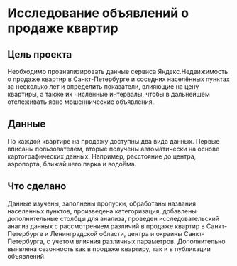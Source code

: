 # Исследование объявлений о продаже квартир
## Цель проекта
Необходимо проанализировать данные сервиса Яндекс.Недвижимость о продаже квартир в Санкт-Петербурге и соседних населённых пунктах за несколько лет и определить показатели, влияющие на цену квартиры, а также их численные интервалы, чтобы в дальнейшем отслеживать явно мошеннические объявления.
## Данные
По каждой квартире на продажу доступны два вида данных. Первые вписаны пользователем, вторые получены автоматически на основе картографических данных. Например, расстояние до центра, аэропорта, ближайшего парка и водоёма.
## Что сделано
Данные изучены, заполнены пропуски, обработаны названия населенных пунктов, произведена категоризация, добавлены дополнительные столбцы для анализа, проведен исследовательский анализ данных с рассмотрением различий в продаже квартир в Санкт-Петербурге и Ленинградской области, центра и окраины Санкт-Петербурга, с учетом влияния различных параметров. Дополнительно выявлена сезонность как в продаже квартиру, так и в публикации объявлений.
